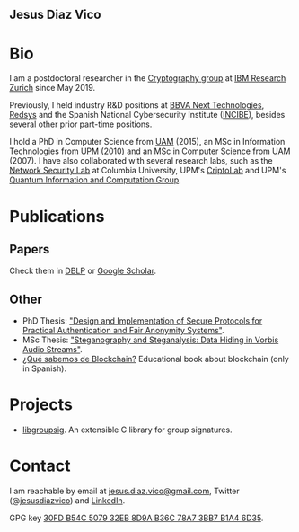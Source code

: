 ## Jesus Diaz Vico

# Bio

I am a postdoctoral researcher in the [Cryptography group](https://www.zurich.ibm.com/crypto/) at [IBM Research Zurich](https://www.zurich.ibm.com/) since May 2019.

Previously, I held industry R&D positions at [BBVA Next Technologies](https://www.bbvanexttechnologies.com/), [Redsys](http://www.redsys.es/en/index.html) and the Spanish National Cybersecurity Institute ([INCIBE](https://www.incibe.es/en)), besides several other prior part-time positions.

I hold a PhD in Computer Science from [UAM](http://www.uam.es) (2015), an MSc in Information Technologies from [UPM](http://www.upm.es/) (2010) and an MSc in Computer Science from UAM (2007). I have also collaborated with several research labs, such as the [Network Security Lab](http://security.cs.columbia.edu/labs.html) at Columbia University, UPM's [CriptoLab](https://web.archive.org/web/20110714005747/http://tirnanog.ls.fi.upm.es/) and UPM's [Quantum Information and Computation Group](http://www.gcc.fi.upm.es/en/home.html).

# Publications

## Papers

Check them in [DBLP](https://dblp.org/pers/hd/d/Diaz:Jesus) or [Google Scholar](https://scholar.google.com/citations?user=mHPICkQAAAAJ&hl=es). 

## Other

* PhD Thesis: ["Design and Implementation of Secure Protocols for Practical Authentication and Fair Anonymity Systems"](https://www.iacr.org/phds/index.php?p=detail&entry=1462).
* MSc Thesis: ["Steganography and Steganalysis: Data Hiding in Vorbis Audio Streams"](http://oa.upm.es/8989/2/TESIS_MASTER_JESUS_DIAZ_VICO.pdf).
 * [¿Qué sabemos de Blockchain?](https://www.catarata.org/libro/blockchain_94238/) Educational book about blockchain (only in Spanish).
 
# Projects
 * [libgroupsig](https://bitbucket.org/jdiazvico/libgroupsig). An extensible C library for group signatures.

# Contact

I am reachable by email at [jesus.diaz.vico@gmail.com](mailto:jesus.diaz.vico@gmail.com), Twitter ([@jesusdiazvico](https://twitter.com/jesusdiazvico)) and [LinkedIn](https://www.linkedin.com/in/jesusdiazvico/).

GPG key [30FD B54C 5079 32EB 8D9A B36C 78A7 3BB7 B1A4 6D35](https://keybase.io/jesusdiazvico/pgp_keys.asc?fingerprint=30fdb54c507932eb8d9ab36c78a73bb7b1a46d35).
